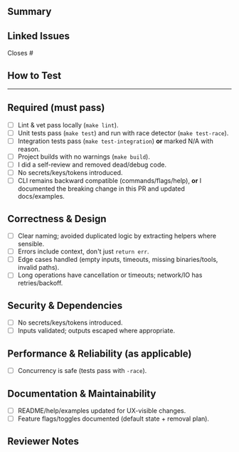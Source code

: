 <!--
Use this if you're new to the repo, the tooling, or the app's domain.
It's a teaching checklist: follow it step-by-step.
Title: <type>(<scope>): <summary>
-->

## Summary

<!-- What does this PR do and why? 1–3 sentences -->

## Linked Issues

<!-- If any -->

Closes #

## How to Test

<!-- How to test this PR for reviewers to check -->

---

## Required (must pass)

- [ ] Lint & vet pass locally (`make lint`).
- [ ] Unit tests pass (`make test`) and run with race detector (`make test-race`).
- [ ] Integration tests pass (`make test-integration`) **or** marked N/A with reason.
- [ ] Project builds with no warnings (`make build`).
- [ ] I did a self-review and removed dead/debug code.
- [ ] No secrets/keys/tokens introduced.
- [ ] CLI remains backward compatible (commands/flags/help), **or** I documented the breaking change in this PR and updated docs/examples.

## Correctness & Design

- [ ] Clear naming; avoided duplicated logic by extracting helpers where sensible.
- [ ] Errors include context, don't just `return err`.
- [ ] Edge cases handled (empty inputs, timeouts, missing binaries/tools, invalid paths).
- [ ] Long operations have cancellation or timeouts; network/IO has retries/backoff.

## Security & Dependencies

- [ ] No secrets/keys/tokens introduced.
- [ ] Inputs validated; outputs escaped where appropriate.

## Performance & Reliability (as applicable)

- [ ] Concurrency is safe (tests pass with `-race`).

## Documentation & Maintainability

- [ ] README/help/examples updated for UX-visible changes.
- [ ] Feature flags/toggles documented (default state + removal plan).

## Reviewer Notes

<!-- Notes for the reviewer -->
